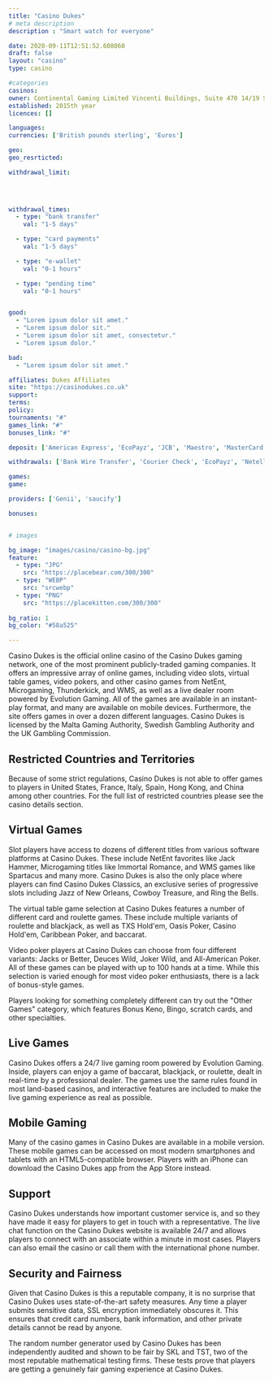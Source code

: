 ```yaml
---
title: "Casino Dukes"
# meta description
description : "Smart watch for everyone"

date: 2020-09-11T12:51:52.608060
draft: false
layout: "casino" 
type: casino

#categories
casinos: 
owner: Continental Gaming Limited Vincenti Buildings, Suite 470 14/19 Strait Street Malta VLT 1457 Other sites owned by Continental Gaming Limited include Villa Fortuna Casino See How They Compare
established: 2015th year
licences: []

languages: 
currencies: ['British pounds sterling', 'Euros']

geo: 
geo_resrticted: 

withdrawal_limit:

  
  

withdrawal_times:
  - type: "bank transfer"
    val: "1-5 days"

  - type: "card payments"
    val: "1-5 days"

  - type: "e-wallet"
    val: "0-1 hours"

  - type: "pending time"
    val: "0-1 hours"


good:
  - "Lorem ipsum dolor sit amet."
  - "Lorem ipsum dolor sit."
  - "Lorem ipsum dolor sit amet, consectetur."
  - "Lorem ipsum dolor."

bad:
  - "Lorem ipsum dolor sit amet."

affiliates: Dukes Affiliates
site: "https://casinodukes.co.uk"
support: 
terms:
policy:
tournaments: "#"
games_link: "#"
bonuses_link: "#"

deposit: ['American Express', 'EcoPayz', 'JCB', 'Maestro', 'MasterCard', 'Ukash', 'Visa', 'Diners Club International', 'Skrill']

withdrawals: ['Bank Wire Transfer', 'Courier Check', 'EcoPayz', 'Neteller', 'Postal Check', 'Skrill']

games: 
game:

providers: ['Genii', 'saucify']

bonuses:


# images

bg_image: "images/casino/casino-bg.jpg"  
feature:
  - type: "JPG" 
    src: "https://placebear.com/300/300"
  - type: "WEBP"
    src: "srcwebp"
  - type: "PNG"
    src: "https://placekitten.com/300/300"  
 
bg_ratio: 1 
bg_color: "#58a525"  

---
```


Casino Dukes is the official online casino of the Casino Dukes gaming network, one of the most prominent publicly-traded gaming companies. It offers an impressive array of online games, including video slots, virtual table games, video pokers, and other casino games from NetEnt, Microgaming, Thunderkick, and WMS, as well as a live dealer room powered by Evolution Gaming. All of the games are available in an instant-play format, and many are available on mobile devices. Furthermore, the site offers games in over a dozen different languages. Casino Dukes is licensed by the Malta Gaming Authority, Swedish Gambling Authority and the UK Gambling Commission.

## Restricted Countries and Territories
Because of some strict regulations, Casino Dukes is not able to offer games to players in United States, France, Italy, Spain, Hong Kong, and China among other countries. For the full list of restricted countries please see the casino details section.

## Virtual Games
Slot players have access to dozens of different titles from various software platforms at Casino Dukes. These include NetEnt favorites like Jack Hammer, Microgaming titles like Immortal Romance, and WMS games like Spartacus and many more. Casino Dukes is also the only place where players can find Casino Dukes Classics, an exclusive series of progressive slots including Jazz of New Orleans, Cowboy Treasure, and Ring the Bells.

The virtual table game selection at Casino Dukes features a number of different card and roulette games. These include multiple variants of roulette and blackjack, as well as TXS Hold'em, Oasis Poker, Casino Hold'em, Caribbean Poker, and baccarat.

Video poker players at Casino Dukes can choose from four different variants: Jacks or Better, Deuces Wild, Joker Wild, and All-American Poker. All of these games can be played with up to 100 hands at a time. While this selection is varied enough for most video poker enthusiasts, there is a lack of bonus-style games.

Players looking for something completely different can try out the "Other Games" category, which features Bonus Keno, Bingo, scratch cards, and other specialties.

## Live Games
Casino Dukes offers a 24/7 live gaming room powered by Evolution Gaming. Inside, players can enjoy a game of baccarat, blackjack, or roulette, dealt in real-time by a professional dealer. The games use the same rules found in most land-based casinos, and interactive features are included to make the live gaming experience as real as possible.

## Mobile Gaming
Many of the casino games in Casino Dukes are available in a mobile version. These mobile games can be accessed on most modern smartphones and tablets with an HTML5-compatible browser. Players with an iPhone can download the Casino Dukes app from the App Store instead.

## Support
Casino Dukes understands how important customer service is, and so they have made it easy for players to get in touch with a representative. The live chat function on the Casino Dukes website is available 24/7 and allows players to connect with an associate within a minute in most cases. Players can also email the casino or call them with the international phone number.

## Security and Fairness
Given that Casino Dukes is this a reputable company, it is no surprise that Casino Dukes uses state-of-the-art safety measures. Any time a player submits sensitive data, SSL encryption immediately obscures it. This ensures that credit card numbers, bank information, and other private details cannot be read by anyone.

The random number generator used by Casino Dukes has been independently audited and shown to be fair by SKL and TST, two of the most reputable mathematical testing firms. These tests prove that players are getting a genuinely fair gaming experience at Casino Dukes.